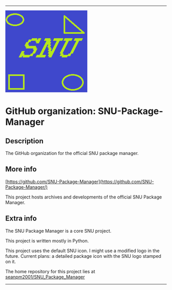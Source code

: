 
***

![SNU_blue_and_gold_legacy_icon.png failed to load. The file may be missing or corrupt. Check the file path for errors first.](/AdditionalInfo/2/SNU-Package-Manager/SNU_blue_and_gold_legacy_icon.png)

# GitHub organization: SNU-Package-Manager

## Description

The GitHub organization for the official SNU package manager.

## More info

[https://github.com/SNU-Package-Manager](https://github.com/SNU-Package-Manager/)

This project hosts archives and developments of the official SNU Package Manager.

## Extra info

The SNU Package Manager is a core SNU project.

This project is written mostly in Python.

This project uses the default SNU icon. I might use a modified logo in the future. Current plans: a detailed package icon with the SNU logo stamped on it.

The home repository for this project lies at [seanpm2001/SNU_Package_Manager](https://github.com/seanpm2001/SNU_Package_Manager/)

***
